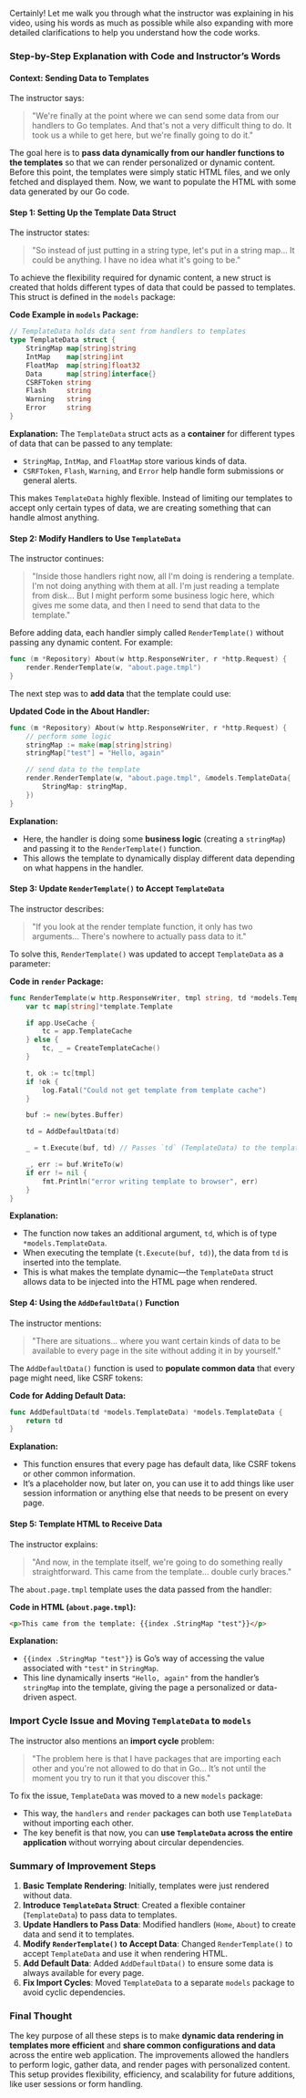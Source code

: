 Certainly! Let me walk you through what the instructor was explaining in his video, using his words as much as possible while also expanding with more detailed clarifications to help you understand how the code works.

### Step-by-Step Explanation with Code and Instructor’s Words

#### Context: Sending Data to Templates
The instructor says:

> "We're finally at the point where we can send some data from our handlers to Go templates. And that's not a very difficult thing to do. It took us a while to get here, but we're finally going to do it."

The goal here is to **pass data dynamically from our handler functions to the templates** so that we can render personalized or dynamic content. Before this point, the templates were simply static HTML files, and we only fetched and displayed them. Now, we want to populate the HTML with some data generated by our Go code.

#### Step 1: Setting Up the Template Data Struct
The instructor states:

> "So instead of just putting in a string type, let's put in a string map... It could be anything. I have no idea what it's going to be."

To achieve the flexibility required for dynamic content, a new struct is created that holds different types of data that could be passed to templates. This struct is defined in the `models` package:

**Code Example in `models` Package:**
```go
// TemplateData holds data sent from handlers to templates
type TemplateData struct {
    StringMap map[string]string
    IntMap    map[string]int
    FloatMap  map[string]float32
    Data      map[string]interface{}
    CSRFToken string
    Flash     string
    Warning   string
    Error     string
}
```

**Explanation:**
The `TemplateData` struct acts as a **container** for different types of data that can be passed to any template:
- `StringMap`, `IntMap`, and `FloatMap` store various kinds of data.
- `CSRFToken`, `Flash`, `Warning`, and `Error` help handle form submissions or general alerts.
  
This makes `TemplateData` highly flexible. Instead of limiting our templates to accept only certain types of data, we are creating something that can handle almost anything.

#### Step 2: Modify Handlers to Use `TemplateData`
The instructor continues:

> "Inside those handlers right now, all I'm doing is rendering a template. I'm not doing anything with them at all. I'm just reading a template from disk... But I might perform some business logic here, which gives me some data, and then I need to send that data to the template."

Before adding data, each handler simply called `RenderTemplate()` without passing any dynamic content. For example:

```go
func (m *Repository) About(w http.ResponseWriter, r *http.Request) {
    render.RenderTemplate(w, "about.page.tmpl")
}
```

The next step was to **add data** that the template could use:

**Updated Code in the About Handler:**
```go
func (m *Repository) About(w http.ResponseWriter, r *http.Request) {
    // perform some logic
    stringMap := make(map[string]string)
    stringMap["test"] = "Hello, again"

    // send data to the template
    render.RenderTemplate(w, "about.page.tmpl", &models.TemplateData{
        StringMap: stringMap,
    })
}
```

**Explanation:**
- Here, the handler is doing some **business logic** (creating a `stringMap`) and passing it to the `RenderTemplate()` function.
- This allows the template to dynamically display different data depending on what happens in the handler.

#### Step 3: Update `RenderTemplate()` to Accept `TemplateData`
The instructor describes:

> "If you look at the render template function, it only has two arguments... There's nowhere to actually pass data to it."

To solve this, `RenderTemplate()` was updated to accept `TemplateData` as a parameter:

**Code in `render` Package:**
```go
func RenderTemplate(w http.ResponseWriter, tmpl string, td *models.TemplateData) {
    var tc map[string]*template.Template

    if app.UseCache {
        tc = app.TemplateCache
    } else {
        tc, _ = CreateTemplateCache()
    }

    t, ok := tc[tmpl]
    if !ok {
        log.Fatal("Could not get template from template cache")
    }

    buf := new(bytes.Buffer)

    td = AddDefaultData(td)

    _ = t.Execute(buf, td) // Passes `td` (TemplateData) to the template engine

    _, err := buf.WriteTo(w)
    if err != nil {
        fmt.Println("error writing template to browser", err)
    }
}
```

**Explanation:**
- The function now takes an additional argument, `td`, which is of type `*models.TemplateData`.
- When executing the template (`t.Execute(buf, td)`), the data from `td` is inserted into the template.
- This is what makes the template dynamic—the `TemplateData` struct allows data to be injected into the HTML page when rendered.

#### Step 4: Using the `AddDefaultData()` Function
The instructor mentions:

> "There are situations... where you want certain kinds of data to be available to every page in the site without adding it in by yourself."

The `AddDefaultData()` function is used to **populate common data** that every page might need, like CSRF tokens:

**Code for Adding Default Data:**
```go
func AddDefaultData(td *models.TemplateData) *models.TemplateData {
    return td
}
```

**Explanation:**
- This function ensures that every page has default data, like CSRF tokens or other common information.
- It’s a placeholder now, but later on, you can use it to add things like user session information or anything else that needs to be present on every page.

#### Step 5: Template HTML to Receive Data
The instructor explains:

> "And now, in the template itself, we're going to do something really straightforward. This came from the template... double curly braces."

The `about.page.tmpl` template uses the data passed from the handler:

**Code in HTML (`about.page.tmpl`):**
```html
<p>This came from the template: {{index .StringMap "test"}}</p>
```

**Explanation:**
- `{{index .StringMap "test"}}` is Go’s way of accessing the value associated with `"test"` in `StringMap`.
- This line dynamically inserts `"Hello, again"` from the handler’s `stringMap` into the template, giving the page a personalized or data-driven aspect.

### Import Cycle Issue and Moving `TemplateData` to `models`
The instructor also mentions an **import cycle** problem:

> "The problem here is that I have packages that are importing each other and you're not allowed to do that in Go... It’s not until the moment you try to run it that you discover this."

To fix the issue, `TemplateData` was moved to a new `models` package:

- This way, the `handlers` and `render` packages can both use `TemplateData` without importing each other.
- The key benefit is that now, you can **use `TemplateData` across the entire application** without worrying about circular dependencies.

### Summary of Improvement Steps
1. **Basic Template Rendering**: Initially, templates were just rendered without data.
2. **Introduce `TemplateData` Struct**: Created a flexible container (`TemplateData`) to pass data to templates.
3. **Update Handlers to Pass Data**: Modified handlers (`Home`, `About`) to create data and send it to templates.
4. **Modify `RenderTemplate()` to Accept Data**: Changed `RenderTemplate()` to accept `TemplateData` and use it when rendering HTML.
5. **Add Default Data**: Added `AddDefaultData()` to ensure some data is always available for every page.
6. **Fix Import Cycles**: Moved `TemplateData` to a separate `models` package to avoid cyclic dependencies.

### Final Thought
The key purpose of all these steps is to make **dynamic data rendering in templates more efficient** and **share common configurations and data** across the entire web application. The improvements allowed the handlers to perform logic, gather data, and render pages with personalized content. This setup provides flexibility, efficiency, and scalability for future additions, like user sessions or form handling.